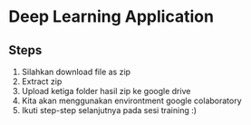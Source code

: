 # Deep Learning Application

## Steps
1. Silahkan download file as zip
2. Extract zip
3. Upload ketiga folder hasil zip ke google drive
4. Kita akan menggunakan environtment google colaboratory
5. Ikuti step-step selanjutnya pada sesi training :)
